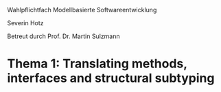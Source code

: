 Wahlpflichtfach Modellbasierte Softwareentwicklung

Severin Hotz

Betreut durch Prof. Dr. Martin Sulzmann

# Thema 1: Translating methods, interfaces and structural subtyping

